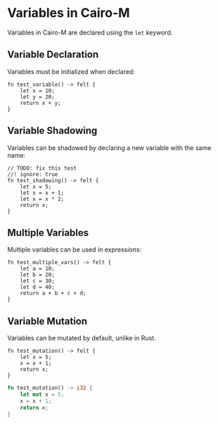 # Variables in Cairo-M

Variables in Cairo-M are declared using the `let` keyword.

## Variable Declaration

Variables must be initialized when declared:

```cairo-m
fn test_variable() -> felt {
    let x = 10;
    let y = 20;
    return x + y;
}
```

## Variable Shadowing

Variables can be shadowed by declaring a new variable with the same name:

```cairo-m
// TODO: fix this test
//! ignore: true
fn test_shadowing() -> felt {
    let x = 5;
    let x = x + 1;
    let x = x * 2;
    return x;
}
```

## Multiple Variables

Multiple variables can be used in expressions:

```cairo-m
fn test_multiple_vars() -> felt {
    let a = 10;
    let b = 20;
    let c = 30;
    let d = 40;
    return a + b + c + d;
}
```

## Variable Mutation

Variables can be mutated by default, unlike in Rust.

```cairo-m
fn test_mutation() -> felt {
    let x = 5;
    x = x + 1;
    return x;
}
```

```rust
fn test_mutation() -> i32 {
    let mut x = 5;
    x = x + 1;
    return x;
}
```
